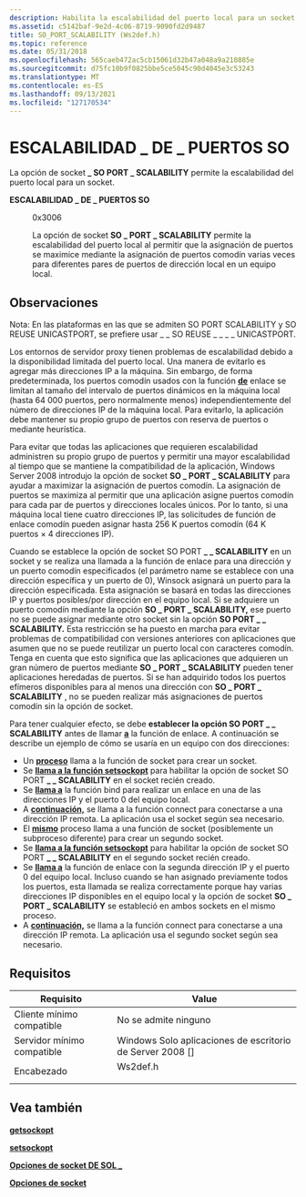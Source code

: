 ```yaml
---
description: Habilita la escalabilidad del puerto local para un socket.
ms.assetid: c5142baf-9e2d-4c06-8719-9090fd2d9487
title: SO_PORT_SCALABILITY (Ws2def.h)
ms.topic: reference
ms.date: 05/31/2018
ms.openlocfilehash: 565caeb472ac5cb15061d32b47a048a9a210885e
ms.sourcegitcommit: d75fc10b9f0825bbe5ce5045c90d4045e3c53243
ms.translationtype: MT
ms.contentlocale: es-ES
ms.lasthandoff: 09/13/2021
ms.locfileid: "127170534"
---
```

# <a name="so_port_scalability"></a>ESCALABILIDAD \_ DE \_ PUERTOS SO

La opción de socket **\_ SO PORT \_ SCALABILITY** permite la escalabilidad del puerto local para un socket.

<dl> <dt>

<span id="SO_PORT_SCALABILITY"></span><span id="so_port_scalability"></span>**ESCALABILIDAD \_ DE \_ PUERTOS SO**
</dt> <dd> <dl> <dt>

0x3006
</dt> <dt>



La opción de socket **SO \_ PORT \_ SCALABILITY** permite la escalabilidad del puerto local al permitir que la asignación de puertos se maximice mediante la asignación de puertos comodín varias veces para diferentes pares de puertos de dirección local en un equipo local.


</dt> </dl> </dd> </dl>

## <a name="remarks"></a>Observaciones

Nota: En las plataformas en las que se admiten SO PORT SCALABILITY y SO REUSE UNICASTPORT, se prefiere usar \_ \_ SO REUSE \_ \_ \_ \_ UNICASTPORT.

Los entornos de servidor proxy tienen problemas de escalabilidad debido a la disponibilidad limitada del puerto local. Una manera de evitarlo es agregar más direcciones IP a la máquina. Sin embargo, de forma predeterminada, los puertos comodín usados con la función [**de**](/windows/desktop/api/winsock/nf-winsock-bind) enlace se limitan al tamaño del intervalo de puertos dinámicos en la máquina local (hasta 64 000 puertos, pero normalmente menos) independientemente del número de direcciones IP de la máquina local. Para evitarlo, la aplicación debe mantener su propio grupo de puertos con reserva de puertos o mediante heurística.

Para evitar que todas las aplicaciones que requieren escalabilidad administren su propio grupo de puertos y permitir una mayor escalabilidad al tiempo que se mantiene la compatibilidad de la aplicación, Windows Server 2008 introdujo la opción de socket **SO \_ PORT \_ SCALABILITY** para ayudar a maximizar la asignación de puertos comodín. La asignación de puertos se maximiza al permitir que una aplicación asigne puertos comodín para cada par de puertos y direcciones locales únicos. Por lo tanto, si una máquina local tiene cuatro direcciones IP, las solicitudes de función de enlace comodín pueden [](/windows/desktop/api/winsock/nf-winsock-bind) asignar hasta 256 K puertos comodín (64 K puertos × 4 direcciones IP).

Cuando se establece la opción de socket SO PORT [](/windows/desktop/api/winsock/nf-winsock-bind) **\_ \_ SCALABILITY** en un socket y se realiza  una llamada a la función de enlace para una dirección y un puerto comodín especificados (el parámetro name se establece con una dirección específica y un puerto de 0), Winsock asignará un puerto para la dirección especificada. Esta asignación se basará en todas las direcciones IP y puertos posibles/por dirección en el equipo local. Si se adquiere un puerto comodín mediante la opción **SO \_ PORT \_ SCALABILITY,** ese puerto no se puede asignar mediante otro socket sin la opción **SO PORT \_ \_ SCALABILITY.** Esta restricción se ha puesto en marcha para evitar problemas de compatibilidad con versiones anteriores con aplicaciones que asumen que no se puede reutilizar un puerto local con caracteres comodín. Tenga en cuenta que esto significa que las aplicaciones que adquieren un gran número de puertos mediante **SO \_ PORT \_ SCALABILITY** pueden tener aplicaciones heredadas de puertos. Si se han adquirido todos los puertos efímeros disponibles para al menos una dirección con **SO \_ PORT \_ SCALABILITY** , no se pueden realizar más asignaciones de puertos comodín sin la opción de socket.

Para tener cualquier efecto, se debe **establecer la opción SO PORT \_ \_ SCALABILITY** antes de llamar [**a**](/windows/desktop/api/winsock/nf-winsock-bind) la función de enlace. A continuación se describe un ejemplo de cómo se usaría en un equipo con dos direcciones:

-   Un [**proceso**](/windows/desktop/api/Winsock2/nf-winsock2-socket) llama a la función de socket para crear un socket.
-   Se [**llama a la función setsockopt**](/windows/desktop/api/winsock/nf-winsock-setsockopt) para habilitar la opción de socket SO PORT **\_ \_ SCALABILITY** en el socket recién creado.
-   Se [**llama a**](/windows/desktop/api/winsock/nf-winsock-bind) la función bind para realizar un enlace en una de las direcciones IP y el puerto 0 del equipo local.
-   A [**continuación,**](/windows/desktop/api/Winsock2/nf-winsock2-connect) se llama a la función connect para conectarse a una dirección IP remota. La aplicación usa el socket según sea necesario.
-   El [**mismo**](/windows/desktop/api/Winsock2/nf-winsock2-socket) proceso llama a una función de socket (posiblemente un subproceso diferente) para crear un segundo socket.
-   Se [**llama a la función setsockopt**](/windows/desktop/api/winsock/nf-winsock-setsockopt) para habilitar la opción de socket SO PORT **\_ \_ SCALABILITY** en el segundo socket recién creado.
-   Se [**llama a**](/windows/desktop/api/winsock/nf-winsock-bind) la función de enlace con la segunda dirección IP y el puerto 0 del equipo local. Incluso cuando se han asignado previamente todos los puertos, esta llamada se realiza correctamente porque hay varias direcciones IP disponibles en el equipo local y la opción de socket **SO \_ PORT \_ SCALABILITY** se estableció en ambos sockets en el mismo proceso.
-   A [**continuación,**](/windows/desktop/api/Winsock2/nf-winsock2-connect) se llama a la función connect para conectarse a una dirección IP remota. La aplicación usa el segundo socket según sea necesario.

## <a name="requirements"></a>Requisitos



| Requisito | Value |
|-------------------------------------|-------------------------------------------------------------------------------------|
| Cliente mínimo compatible<br/> | No se admite ninguno<br/>                                                           |
| Servidor mínimo compatible<br/> | Windows Solo aplicaciones de escritorio de Server 2008 \[\]<br/>                                |
| Encabezado<br/>                   | <dl> <dt>Ws2def.h</dt> </dl> |



## <a name="see-also"></a>Vea también

<dl> <dt>

[**getsockopt**](/windows/desktop/api/winsock/nf-winsock-getsockopt)
</dt> <dt>

[**setsockopt**](/windows/desktop/api/winsock/nf-winsock-setsockopt)
</dt> <dt>

[**Opciones de socket DE SOL \_**](sol-socket-socket-options.md)
</dt> <dt>

[**Opciones de socket**](socket-options.md)
</dt> </dl>

 

 




